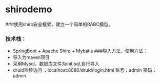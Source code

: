 # shirodemo
###使用shiro安全框架，建立一个简单的RABC模型。
### 技术栈：
* SpringBoot + Apache Shiro + Mybatis
###导入方法，使用方法：
* 导入为maven项目
* 采用Mysql，数据库文件为init.sql,自行导入
* druid监控访问 ：localhost:8080/druid/login.html 账号：admin 密码：admin




